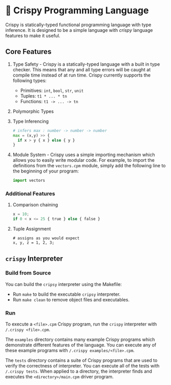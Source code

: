 
# 🥓 Crispy Programming Language

Crispy is statically-typed functional programming language with type inference. It is designed to be a simple language with *crispy* language features to make it useful.

## Core Features

1. Type Safety -  Crispy is a statically-typed language with a built in type checker. This means that any and all type errors will be caught at compile time instead of at run time. Crispy currently supports the following types: 

    - Primitives: `int`, `bool`, `str`, `unit`
    - Tuples: `t1 * ... * tn`
    - Functions: `t1 -> ... -> tn`

2. Polymorphic Types

3. Type Inferencing
    ```python
    # infers max : number -> number -> number
    max = (x,y) >> { 
      if x > y { x } else { y } 
    }
    ```

4. Module System - Crispy uses a simple importing mechanism which allows you to easily write modular code. For example, to import the definitions from the `vectors.cpm` module, simply add the following line to the beginning of your program:
    ```python
    import vectors
    ```

### Additional Features

1. Comparison chaining
    ```python
    x = 10;
    if 0 < x <= 25 { true } else { false }
    ```

2. Tuple Assignment
    ```
    # assigns as you would expect
    x, y, z = 1, 2, 3;
    ```

## `crispy` Interpreter

### Build from Source
You can build the `cripsy` interpreter using the Makefile:
- Run `make` to build the executable `cripsy` interpreter. 
- Run `make clean` to remove object files and executables.

### Run
To execute a `<file>.cpm` Crispy program, run the `crispy` interpreter with `/.crispy <file>.cpm`.

The `examples` directory contains many example Crispy programs which demonstrate different features of the language. You can execute any of these example programs with `/.crispy examples/<file>.cpm`.

The `tests` directory contains a suite of Crispy programs that are used to verify the correctness of interpreter. You can execute all of the tests with `/.crispy tests`. When applied to a directory, the interpreter finds and executes the `<directory>/main.cpm` driver program.


